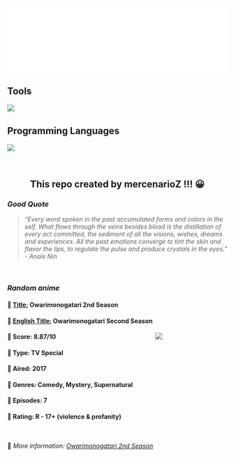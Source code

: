 
<img src="svg/nai.svg" />

<p>
  <h2>Tools</h2>
  <a href="https://skillicons.dev">
    <img src="https://skillicons.dev/icons?i=git,bash,vim,ubuntu,tensorflow,pytorch,docker,raspberrypi" />
  </a>

  <br />

  <h2>Programming Languages</h2>

  <a href="https://skillicons.dev">
    <img src="https://skillicons.dev/icons?i=python,c,cpp" />
  </a>
</p>

<br />

<h2 align="center">This repo created by mercenarioZ !!! 😀</h2>
<h3><i>Good Quote</i></h3>

<blockquote>
<i>
“Every word spoken in the past accumulated forms and colors in the self. What flows through the veins besides blood is the distillation of every act committed, the sediment of all the visions, wishes, dreams and experiences. All the past emotions converge to tint the skin and flavor the lips, to regulate the pulse and produce crystals in the eyes.” - Anaïs Nin
</i>
</blockquote>

<br />

<h3><i>Random anime</i></h3>

<h4>
  <strong>🥭 <u>Title:</u></strong> Owarimonogatari 2nd Season
</h4>

<h4>🌿 <u>English Title:</u> Owarimonogatari Second Season</h4>

<img align="right" width="165" src=https://cdn.myanimelist.net/images/anime/6/87322.jpg />

<h4>🌱 Score: 8.87/10</h4>

<h4>🌲 Type: TV Special</h4>

<h4>🌴 Aired: 2017</h4>

<h4>🌵 Genres: Comedy, Mystery, Supernatural</h4>

<h4>🥑 Episodes: 7</h4>

<h4>🍏 Rating: R - 17+ (violence & profanity)</h4>

<br />

🍂 *More information: [Owarimonogatari 2nd Season](https://myanimelist.net/anime/35247/Owarimonogatari_2nd_Season)*
    